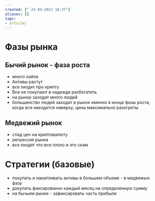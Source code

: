 ```yaml
---
created: [" 23-04-2023 18:37"]
aliases: []
tags:
- article/
---
```


# Фазы рынка
## Бычий рынок - фаза роста
- много хайпа
- Активы растут
- все пиздят про крипту
- Все ее покупают в надежде разбогатеть
- на рынок заходит много людей
- большинство людей заходит в рынок именно в конце фазы роста, когда все находится наверху, цены максимально разогреты

## Медвежий рынок
- спад цен на криптовалюту
- регрессия рынка
- все пиздят что все плохо и это скам

# Стратегии (базовые)
- покупать и накапливать активы в большем объеме - в медвежью фазу
- докупать фиксированно каждый месяц на определенную сумму
- на бычьем рынке - зафиксировать часть прибыли
